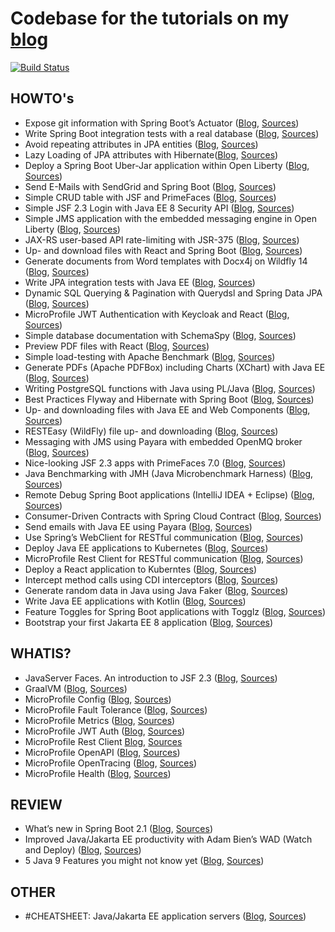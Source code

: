 # Codebase for the tutorials on my [blog](https://rieckpil.de/#/blog)

[![Build Status](https://travis-ci.com/rieckpil/blog-tutorials.svg?branch=master)](https://travis-ci.com/rieckpil/blog-tutorials)

## HOWTO's

* Expose git information with Spring Boot’s Actuator ([Blog](https://rieckpil.de/howto-expose-git-information-with-spring-boots-actuator/), [Sources](https://github.com/rieckpil/blog-tutorials/tree/master/expose-git-information-actuator))
* Write Spring Boot integration tests with a real database ([Blog](https://rieckpil.de/howto-write-spring-boot-integration-tests-with-a-real-database/), [Sources](https://github.com/rieckpil/blog-tutorials/tree/master/testcontainers))
* Avoid repeating attributes in JPA entities ([Blog](https://rieckpil.de/howto-avoid-repeating-attributes-in-jpa-entities/), [Sources](https://github.com/rieckpil/blog-tutorials/tree/master/avoid-repeating-attributes-in-jpa-entities))
* Lazy Loading of JPA attributes with Hibernate([Blog](https://rieckpil.de/how-to-lazy-loading-of-jpa-attributes-with-hibernate/), [Sources](https://github.com/rieckpil/blog-tutorials/tree/master/lazy-loading-of-jpa-attributes-with-hibernate))
* Deploy a Spring Boot Uber-Jar application within Open Liberty ([Blog](https://rieckpil.de/howto-run-spring-boot-uber-jar-application-within-open-liberty/), [Sources](https://github.com/rieckpil/blog-tutorials/tree/master/spring-boot-with-open-liberty/))
* Send E-Mails with SendGrid and Spring Boot ([Blog](https://rieckpil.de/howto-send-e-mails-with-sendgrid-and-spring-boot/), [Sources](https://github.com/rieckpil/blog-tutorials/tree/master/send-emails-with-sendgrid-and-spring-boot))
* Simple CRUD table with JSF and PrimeFaces ([Blog](https://rieckpil.de/howto-simple-crud-table-with-jsf-2-3-and-primefaces/), [Sources](https://github.com/rieckpil/blog-tutorials/tree/master/simple-crud-table-with-jsf-and-primefaces))
* Simple JSF 2.3 Login with Java EE 8 Security API ([Blog](https://rieckpil.de/howto-simple-form-based-authentication-for-jsf-2-3-with-java-ee-8-security-api/), [Sources](https://github.com/rieckpil/blog-tutorials/tree/master/jsf-simple-login-with-java-ee-security-api))
* Simple JMS application with the embedded messaging engine in Open Liberty ([Blog](https://rieckpil.de/howto-simple-jms-application-with-the-embedded-messaging-engine-in-open-liberty/), [Sources](https://github.com/rieckpil/blog-tutorials/tree/master/embedded-messaging-engine-open-liberty))
* JAX-RS user-based API rate-limiting with JSR-375 ([Blog](https://rieckpil.de/howto-jax-rs-user-based-rate-limiting-with-jsr-375/), [Sources](https://github.com/rieckpil/blog-tutorials/tree/master/jax-rs-api-rate-limiting-with-jsr-375))
* Up- and download files with React and Spring Boot ([Blog](https://rieckpil.de/howto-up-and-download-files-with-react-and-spring-boot/), [Sources](https://github.com/rieckpil/blog-tutorials/tree/master/spring-boot-uploading-and-downloading-files-with-react))
* Generate documents from Word templates with Docx4j on Wildfly 14
([Blog](https://rieckpil.de/howto-generate-documents-from-word-templates-with-docx4j-on-wildfly-14/), [Sources](https://github.com/rieckpil/blog-tutorials/tree/master/generate-documents-from-word-templates-with-docx4j-on-wildfly14))
* Write JPA integration tests with Java EE ([Blog](https://rieckpil.de/howto-jpa-integration-tests-with-java-ee/), [Sources](https://github.com/rieckpil/blog-tutorials/tree/master/jpa-integration-tests-java-ee))
* Dynamic SQL Querying & Pagination with Querydsl and Spring Data JPA
([Blog](https://rieckpil.de/howto-dynamic-sql-querying-pagination-with-querydsl-and-spring-data-jpa), [Sources](https://github.com/rieckpil/blog-tutorials/tree/master/dynamic-sql-querying-with-pagination))
* MicroProfile JWT Authentication with Keycloak and React
([Blog](https://rieckpil.de/howto-microprofile-jwt-authentication-with-keycloak-and-react/), [Sources](https://github.com/rieckpil/blog-tutorials/tree/master/microprofile-jwt-keycloak-auth))
* Simple database documentation with SchemaSpy
([Blog](https://rieckpil.de/howto-simple-database-documentation-with-schemaspy/), [Sources](https://github.com/rieckpil/blog-tutorials/tree/master/simple-database-documentation-with-schema-spy))
* Preview PDF files with React
([Blog](https://rieckpil.de/howto-pdf-preview-with-react/), [Sources](https://github.com/rieckpil/blog-tutorials/tree/master/pdf-preview-react))
* Simple load-testing with Apache Benchmark
([Blog](https://rieckpil.de/howto-simple-load-testing-with-apache-benchmark/), [Sources](https://github.com/rieckpil/blog-tutorials/tree/master/load-testing-your-application))
* Generate PDFs (Apache PDFBox) including Charts (XChart) with Java EE
([Blog](https://rieckpil.de/howto-generate-pdfs-apache-pdfbox-including-charts-xchart-with-java-ee/), [Sources](https://github.com/rieckpil/blog-tutorials/tree/master/charts-in-pdf-java-ee))
* Writing PostgreSQL functions with Java using PL/Java
([Blog](https://rieckpil.de/howto-writing-postgresql-functions-with-java-using-pl-java/), [Sources](https://github.com/rieckpil/blog-tutorials/tree/master/running-java-within-postgres))
* Best Practices Flyway and Hibernate with Spring Boot ([Blog](https://rieckpil.de/howto-best-practices-for-flyway-and-hibernate-with-spring-boot/), [Sources](https://github.com/rieckpil/blog-tutorials/tree/master/spring-boot-hibernate-flyway-best-practices))
* Up- and downloading files with Java EE and Web Components ([Blog](https://rieckpil.de/howto-up-and-download-files-with-java-ee-and-web-components/), [Sources](https://github.com/rieckpil/blog-tutorials/tree/master/java-ee-uploading-and-downloading-files-with-web-components))
* RESTEasy (WildFly) file up- and downloading ([Blog](https://rieckpil.de/howto-resteasy-wildfly-jax-rs-2-1-file-up-and-downloading/), [Sources](https://github.com/rieckpil/blog-tutorials/tree/master/rest-easy-file-uploading-and-downloading))
* Messaging with JMS using Payara with embedded OpenMQ broker ([Blog](https://rieckpil.de/howto-messaging-with-jms-using-payara-with-embedded-openmq-broker/), [Sources](https://github.com/rieckpil/blog-tutorials/tree/master/messaging-with-jms-using-payara))
* Nice-looking JSF 2.3 apps with PrimeFaces 7.0 ([Blog](https://rieckpil.de/howto-create-nice-looking-jsf-2-3-applications-with-primefaces-7-0), [Sources](https://github.com/rieckpil/blog-tutorials/tree/master/nice-looking-jsf-apps-with-prime-faces-7))
* Java Benchmarking with JMH (Java Microbenchmark Harness) ([Blog](https://rieckpil.de/howto-java-benchmarking-with-jmh-java-microbenchmark-harness/), [Sources](https://github.com/rieckpil/blog-tutorials/tree/master/java-benchmarking-with-jmh))
* Remote Debug Spring Boot applications (IntelliJ IDEA + Eclipse) ([Blog](https://rieckpil.de/howto-remote-debug-spring-boot-applications-intellij-idea-eclipse/), [Sources](https://github.com/rieckpil/blog-tutorials/tree/master/remote-debugging-spring-boot-application))
* Consumer-Driven Contracts with Spring Cloud Contract ([Blog](https://rieckpil.de/howto-consumer-driven-contracts-with-spring-cloud-contract/), [Sources](https://github.com/rieckpil/blog-tutorials/tree/master/consumer-driven-contracts-with-spring-cloud-contract))
* Send emails with Java EE using Payara ([Blog](https://rieckpil.de/howto-send-emails-with-java-ee-using-payara), [Sources](https://github.com/rieckpil/blog-tutorials/tree/master/java-ee-sending-mails))
* Use Spring’s WebClient for RESTful communication ([Blog](https://rieckpil.de/howto-use-springs-webclient-for-restful-communication/), [Sources](https://github.com/rieckpil/blog-tutorials/tree/master/spring-web-client-demo))
* Deploy Java EE applications to Kubernetes ([Blog](https://rieckpil.de/howto-deploy-java-ee-applications-to-kubernetes), [Sources](https://github.com/rieckpil/blog-tutorials/tree/master/java-ee-kubernetes-deployment))
* MicroProfile Rest Client for RESTful communication ([Blog](https://rieckpil.de/howto-microprofile-rest-client-for-restful-communication/), [Sources](https://github.com/rieckpil/blog-tutorials/tree/master/microprofile-rest-client-for-restful-communication))
* Deploy a React application to Kuberntes ([Blog](https://dev.to/rieckpil/deploy-a-react-application-to-kubernetes-in-5-easy-steps-516j), [Sources](https://github.com/rieckpil/blog-tutorials/tree/master/react-app-kubernetes))
* Intercept method calls using CDI interceptors ([Blog](https://rieckpil.de/howto-intercept-method-calls-using-cdi-interceptors/), [Sources](https://github.com/rieckpil/blog-tutorials/tree/master/intercept-methods-with-cdi-interceptors))
* Generate random data in Java using Java Faker ([Blog](https://rieckpil.de/howto-generate-random-data-in-java-using-java-faker/), [Sources](https://github.com/rieckpil/blog-tutorials/tree/master/random-data-in-java-using-java-faker))
* Write Java EE applications with Kotlin ([Blog](https://rieckpil.de/howto-write-java-ee-applications-with-kotlin/), [Sources](https://github.com/rieckpil/blog-tutorials/tree/master/java-ee-with-kotlin))
* Feature Toggles for Spring Boot applications with Togglz ([Blog](https://rieckpil.de/howto-feature-toggles-for-spring-boot-applications-with-togglz/), [Sources](https://github.com/rieckpil/blog-tutorials/tree/master/spring-boot-feature-toggles-with-togglz))
* Bootstrap your first Jakarta EE 8 application ([Blog](https://rieckpil.de/howto-bootstrap-your-first-jakarta-ee-8-application/), [Sources](https://github.com/rieckpil/blog-tutorials/tree/master/bootstrap-jakarta-ee-8-application))

## WHATIS?

* JavaServer Faces. An introduction to JSF 2.3 ([Blog](https://rieckpil.de/whatis-java-server-faces-an-introduction-to-jsf-2-3/), [Sources](https://github.com/rieckpil/blog-tutorials/tree/master/hello-world-jsf-2.3))
* GraalVM ([Blog](https://rieckpil.de/whatis-graalvm/), [Sources](https://github.com/rieckpil/blog-tutorials/tree/master/graalvm-intro))
* MicroProfile Config ([Blog](https://rieckpil.de/whatis-eclipse-microprofile-config/), [Sources](https://github.com/rieckpil/getting-started-with-eclipse-microprofile/tree/master/microprofile-config))
* MicroProfile Fault Tolerance ([Blog](https://rieckpil.de/whatis-eclipse-microprofile-fault-tolerance/), [Sources](https://github.com/rieckpil/getting-started-with-eclipse-microprofile/tree/master/microprofile-fault-tolerance))
* MicroProfile Metrics ([Blog](https://rieckpil.de/whatis-eclipse-microprofile-metrics/), [Sources](https://github.com/rieckpil/getting-started-with-eclipse-microprofile/tree/master/microprofile-metrics))
* MicroProfile JWT Auth ([Blog](https://rieckpil.de/whatis-eclipse-microprofile-jwt-auth/), [Sources](https://github.com/rieckpil/getting-started-with-eclipse-microprofile/tree/master/microprofile-jwt-auth))
* MicroProfile Rest Client [Blog](https://rieckpil.de/whatis-eclipse-microprofile-rest-client/), [Sources](https://github.com/rieckpil/getting-started-with-eclipse-microprofile/tree/master/microprofile-rest-client)
* MicroProfile OpenAPI ([Blog](https://rieckpil.de/whatis-eclipse-microprofile-openapi/), [Sources](https://github.com/rieckpil/getting-started-with-eclipse-microprofile/tree/master/microprofile-open-api))
* MicroProfile OpenTracing ([Blog](https://rieckpil.de/whatis-eclipse-microprofile-opentracing/), [Sources](https://github.com/rieckpil/getting-started-with-eclipse-microprofile/tree/master/microprofile-open-tracing))
* MicroProfile Health ([Blog](https://rieckpil.de/whatis-eclipse-microprofile-health/), [Sources](https://github.com/rieckpil/getting-started-with-eclipse-microprofile/tree/master/microprofile-health))


## REVIEW

* What’s new in Spring Boot 2.1 ([Blog](https://rieckpil.de/review-whats-new-in-spring-boot-2-1/), [Sources](https://github.com/rieckpil/blog-tutorials/tree/master/whats-new-in-spring-boot-2.1))
* Improved Java/Jakarta EE productivity with Adam Bien’s WAD (Watch and Deploy) ([Blog](https://rieckpil.de/review-improved-java-jakarta-ee-productivity-with-adam-biens-wad-watch-and-deploy/), [Sources](https://github.com/rieckpil/blog-tutorials/tree/master/improved-java-ee-productivity-with-wad))
* 5 Java 9 Features you might not know yet ([Blog](https://rieckpil.de/review-5-java-9-features-you-might-not-know-yet/), [Sources](https://github.com/rieckpil/blog-tutorials/tree/master/five-java-9-features))

## OTHER

* #CHEATSHEET: Java/Jakarta EE application servers ([Blog](https://rieckpil.de/cheatsheet-java-jakarta-ee-application-servers/), [Sources](https://github.com/rieckpil/blog-tutorials/tree/master/application-server-cheatsheet))